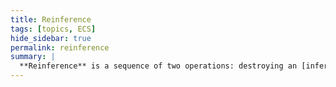 ```yaml
---
title: Reinference
tags: [topics, ECS] 
hide_sidebar: true
permalink: reinference
summary: |
  **Reinference** is a sequence of two operations: destroying an [inferred cache](inferred_cache) and inferring it once again, possibly from new [significant state](significant_state).
---
```



